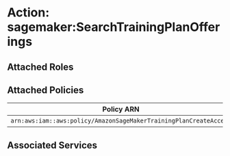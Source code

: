 # Action: sagemaker:SearchTrainingPlanOfferings

## Attached Roles

## Attached Policies

| Policy ARN | Policy Name |
|------------|-------------|
| `arn:aws:iam::aws:policy/AmazonSageMakerTrainingPlanCreateAccess` | [AmazonSageMakerTrainingPlanCreateAccess](../policies.md#amazonsagemakertrainingplancreateaccess) |

## Associated Services

